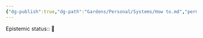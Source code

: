 ```yaml
---
{"dg-publish":true,"dg-path":"Gardens/Personal/Systems/How to.md","permalink":"/gardens/personal/systems/how-to/"}
---
```


Epistemic status:: 🌱

